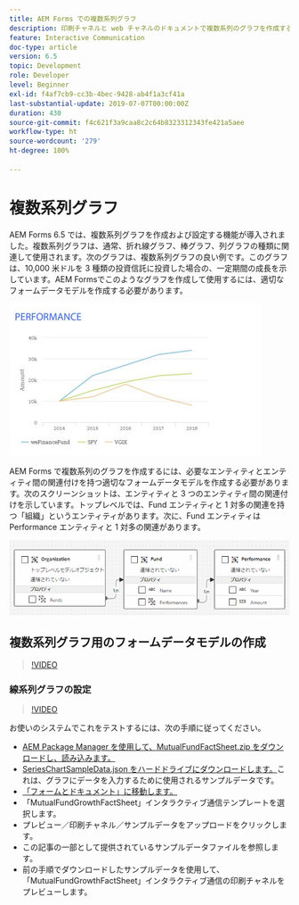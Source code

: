 ```yaml
---
title: AEM Forms での複数系列グラフ
description: 印刷チャネルと web チャネルのドキュメントで複数系列のグラフを作成するには、適切なフォームデータモデルを作成します。
feature: Interactive Communication
doc-type: article
version: 6.5
topic: Development
role: Developer
level: Beginner
exl-id: f4af7cb9-cc3b-4bec-9428-ab4f1a3cf41a
last-substantial-update: 2019-07-07T00:00:00Z
duration: 430
source-git-commit: f4c621f3a9caa8c2c64b8323312343fe421a5aee
workflow-type: ht
source-wordcount: '279'
ht-degree: 100%

---
```


# 複数系列グラフ

AEM Forms 6.5 では、複数系列グラフを作成および設定する機能が導入されました。複数系列グラフは、通常、折れ線グラフ、棒グラフ、列グラフの種類に関連して使用されます。次のグラフは、複数系列グラフの良い例です。このグラフは、10,000 米ドルを 3 種類の投資信託に投資した場合の、一定期間の成長を示しています。AEM Formsでこのようなグラフを作成して使用するには、適切なフォームデータモデルを作成する必要があります。

![複数系列グラフ](assets/series_charts.png)

AEM Forms で複数系列のグラフを作成するには、必要なエンティティとエンティティ間の関連付けを持つ適切なフォームデータモデルを作成する必要があります。次のスクリーンショットは、エンティティと 3 つのエンティティ間の関連付けを示しています。トップレベルでは、Fund エンティティと 1 対多の関連を持つ「組織」というエンティティがあります。次に、Fund エンティティは Performance エンティティと 1 対多の関連があります。

![フォームデータモデル](assets/form_data_model.png)

## 複数系列グラフ用のフォームデータモデルの作成

>[!VIDEO](https://video.tv.adobe.com/v/26352?quality=12&learn=on)

### 線系列グラフの設定

>[!VIDEO](https://video.tv.adobe.com/v/26353?quality=12&learn=on)

お使いのシステムでこれをテストするには、次の手順に従ってください。

* [AEM Package Manager を使用して、MutualFundFactSheet.zip をダウンロードし、読み込みます。](assets/mutualfundfactsheet.zip)
* [SeriesChartSampleData.json をハードドライブにダウンロードします。](assets/serieschartsampledata.json)これは、グラフにデータを入力するために使用されるサンプルデータです。
* [「フォームとドキュメント」に移動します。](http://localhost:4502/aem/forms.html/content/dam/formsanddocuments)
* 「MutualFundGrowthFactSheet」インタラクティブ通信テンプレートを選択します。
* プレビュー／印刷チャネル／サンプルデータをアップロードをクリックします。
* この記事の一部として提供されているサンプルデータファイルを参照します。
* 前の手順でダウンロードしたサンプルデータを使用して、「MutualFundGrowthFactSheet」インタラクティブ通信の印刷チャネルをプレビューします。
